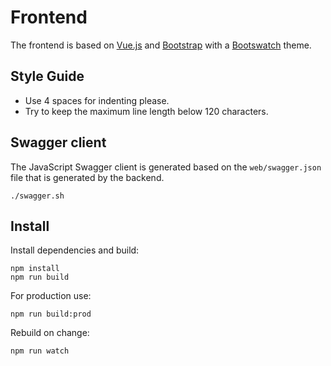# Frontend

The frontend is based on [Vue.js](https://vuejs.org) and
[Bootstrap](https://getbootstrap.com) with a [Bootswatch](https://bootswatch.com) theme.

## Style Guide

- Use 4 spaces for indenting please.
- Try to keep the maximum line length below 120 characters.

## Swagger client

The JavaScript Swagger client is generated based on the `web/swagger.json` file that is generated by the backend.

`./swagger.sh`

## Install

Install dependencies and build:
```
npm install
npm run build
```

For production use:
```
npm run build:prod
```

Rebuild on change:
```
npm run watch
```
